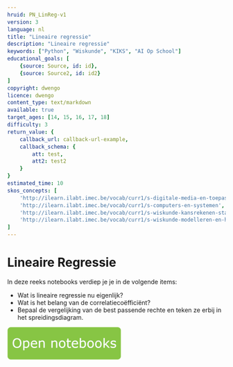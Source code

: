 ```yaml
---
hruid: PN_LinReg-v1
version: 3
language: nl
title: "Lineaire regressie"
description: "Lineaire regressie"
keywords: ["Python", "Wiskunde", "KIKS", "AI Op School"]
educational_goals: [
    {source: Source, id: id}, 
    {source: Source2, id: id2}
]
copyright: dwengo
licence: dwengo
content_type: text/markdown
available: true
target_ages: [14, 15, 16, 17, 18]
difficulty: 3
return_value: {
    callback_url: callback-url-example,
    callback_schema: {
        att: test,
        att2: test2
    }
}
estimated_time: 10
skos_concepts: [
    'http://ilearn.ilabt.imec.be/vocab/curr1/s-digitale-media-en-toepassingen', 
    'http://ilearn.ilabt.imec.be/vocab/curr1/s-computers-en-systemen', 
    'http://ilearn.ilabt.imec.be/vocab/curr1/s-wiskunde-kansrekenen-statistiek',
    'http://ilearn.ilabt.imec.be/vocab/curr1/s-wiskunde-modelleren-en-heuristiek'
]
---
```

# Lineaire Regressie
In deze reeks notebooks verdiep je je in de volgende items:
* Wat is lineaire regressie nu eigenlijk? 
* Wat is het belang van de correlatiecoëfficiënt? 
* Bepaal de vergelijking van de best passende rechte en teken ze erbij in het spreidingsdiagram.

[![](embed/Knop.png "Knop")](https://kiks.ilabt.imec.be/jupyterhub/?id=0301 "Notebooks Lineaire Regressie")